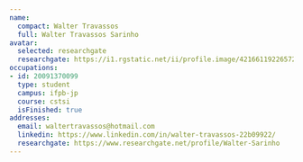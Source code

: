 ```yaml
---
name:
  compact: Walter Travassos
  full: Walter Travassos Sarinho
avatar:
  selected: researchgate
  researchgate: https://i1.rgstatic.net/ii/profile.image/421661192265729-1477543270997_Q128/Walter-Sarinho.jpg
occupations:
- id: 20091370099
  type: student
  campus: ifpb-jp
  course: cstsi
  isFinished: true
addresses:
  email: waltertravassos@hotmail.com
  linkedin: https://www.linkedin.com/in/walter-travassos-22b09922/
  researchgate: https://www.researchgate.net/profile/Walter-Sarinho
---
```

